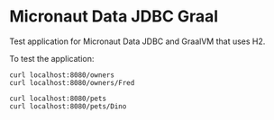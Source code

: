 # Micronaut Data JDBC Graal #

Test application for Micronaut Data JDBC and GraalVM that uses H2.

To test the application:

```
curl localhost:8080/owners
curl localhost:8080/owners/Fred

curl localhost:8080/pets
curl localhost:8080/pets/Dino
```
